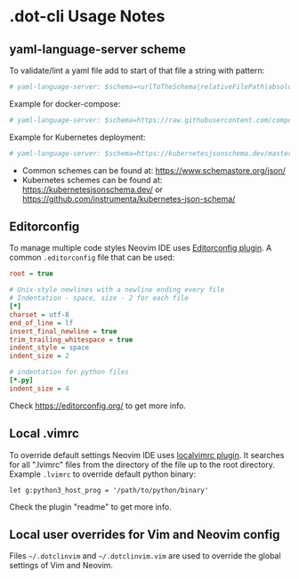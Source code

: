 # .dot-cli Usage Notes

## yaml-language-server scheme

To validate/lint a yaml file add to start of that file a string with pattern:

```yaml
# yaml-language-server: $schema=<urlToTheSchema|relativeFilePath|absoluteFilePath}>
```

Example for docker-compose:

```yaml
# yaml-language-server: $schema=https://raw.githubusercontent.com/compose-spec/compose-spec/master/schema/compose-spec.json
```

Example for Kubernetes deployment:

```yaml
# yaml-language-server: $schema=https://kubernetesjsonschema.dev/master-standalone-strict/deployment.json
```

- Common schemes can be found at: https://www.schemastore.org/json/
- Kubernetes schemes can be found at: https://kubernetesjsonschema.dev/ or https://github.com/instrumenta/kubernetes-json-schema/

## Editorconfig

To manage multiple code styles Neovim IDE uses [Editorconfig plugin](https://github.com/editorconfig/editorconfig-vim).
A common `.editorconfig` file that can be used:

```ini
root = true

# Unix-style newlines with a newline ending every file
# Indentation - space, size - 2 for each file
[*]
charset = utf-8
end_of_line = lf
insert_final_newline = true
trim_trailing_whitespace = true
indent_style = space
indent_size = 2

# indentation for python files
[*.py]
indent_size = 4
```

Check https://editorconfig.org/ to get more info.

## Local .vimrc

To override default settings Neovim IDE uses [localvimrc plugin](https://github.com/embear/vim-localvimrc).
It searches for all ".lvimrc" files from the directory of the file up to the root directory.
Example `.lvimrc` to override default python binary:

```vimrc
let g:python3_host_prog = '/path/to/python/binary'
```

Check the plugin "readme" to get more info.

## Local user overrides for Vim and Neovim config

Files `~/.dotclinvim` and `~/.dotclinvim.vim` are used to override the global settings of Vim and Neovim.
